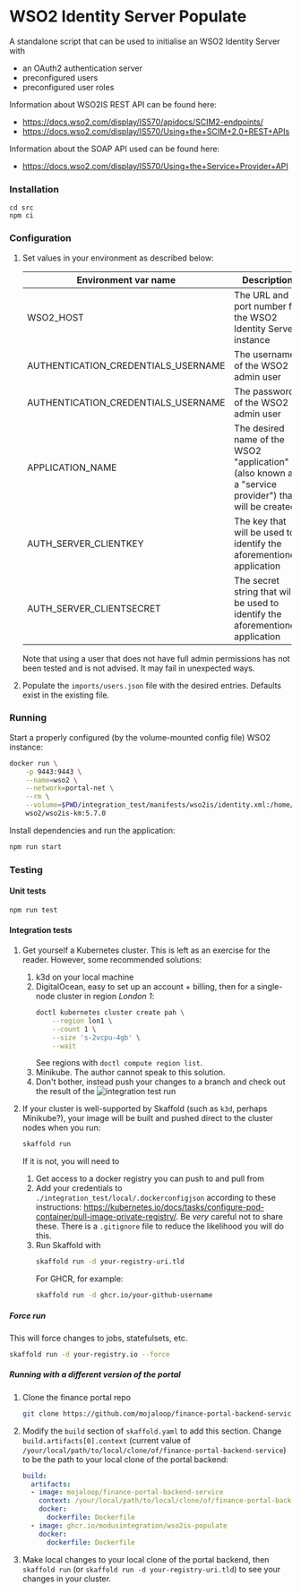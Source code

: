 # WSO2 Identity Server Populate
A standalone script that can be used to initialise an WSO2 Identity Server with
* an OAuth2 authentication server 
* preconfigured users
* preconfigured user roles

Information about WSO2IS REST API can be found here:

* https://docs.wso2.com/display/IS570/apidocs/SCIM2-endpoints/
* https://docs.wso2.com/display/IS570/Using+the+SCIM+2.0+REST+APIs

Information about the SOAP API used can be found here:

* https://docs.wso2.com/display/IS570/Using+the+Service+Provider+API

### Installation
```
cd src
npm ci
```

### Configuration
1.  Set values in your environment as described below:

    | Environment var name                | Description                                                                                          | Default                                             |
    | ----------------------------------- | ---------------------------------------------------------------------------------------------------- | --------------------------------------------------- |
    | WSO2_HOST                           | The URL and port number for the WSO2 Identity Server instance                                        | `https://localhost:9443`                            |
    | AUTHENTICATION_CREDENTIALS_USERNAME | The username of the WSO2 admin user                                                                  | `admin`                                             |
    | AUTHENTICATION_CREDENTIALS_USERNAME | The password of the WSO2 admin user                                                                  | `admin`                                             |
    | APPLICATION_NAME                    | The desired name of the WSO2 "application" (also known as a "service provider") that will be created | `portaloauth`                                       |
    | AUTH_SERVER_CLIENTKEY               | The key that will be used to identify the aforementioned application                                 | A random string that matches `/^[A-Za-z0-0_]{30}$/` |
    | AUTH_SERVER_CLIENTSECRET            | The secret string that will be used to identify the aforementioned application                       | A random string that matches `/^[A-Za-z0-0_]{30}$/` |

    Note that using a user that does not have full admin permissions has not been tested and is not
    advised. It may fail in unexpected ways.

2.  Populate the `imports/users.json` file with the desired entries. Defaults exist in the existing
    file.

### Running

Start a properly configured (by the volume-mounted config file) WSO2 instance:
```sh
docker run \
    -p 9443:9443 \
    --name=wso2 \
    --network=portal-net \
    --rm \
    --volume=$PWD/integration_test/manifests/wso2is/identity.xml:/home/wso2carbon/wso2is-km-5.7.0/repository/conf/identity/identity.xml \
    wso2/wso2is-km:5.7.0
```

Install dependencies and run the application:
```sh
npm run start
```

### Testing
#### Unit tests
```sh
npm run test
```

#### Integration tests
1.  Get yourself a Kubernetes cluster. This is left as an exercise for the reader. However, some
    recommended solutions:
    1.  k3d on your local machine
    2.  DigitalOcean, easy to set up an account + billing, then for a single-node cluster in region
        _London 1_:
        ```sh
        doctl kubernetes cluster create pah \
            --region lon1 \
            --count 1 \
            --size 's-2vcpu-4gb' \
            --wait
        ```
        See regions with `doctl compute region list`.
    3.  Minikube. The author cannot speak to this solution.
    4.  Don't bother, instead push your changes to a branch and check out the result of the
        ![integration test run](https://github.com/modusintegration/wso2is-populate/actions)

2.  If your cluster is well-supported by Skaffold (such as `k3d`, perhaps Minikube?), your image
    will be built and pushed direct to the cluster nodes when you run:
    ```sh
    skaffold run
    ```
    If it is not, you will need to
    1. Get access to a docker registry you can push to and pull from
    2. Add your credentials to `./integration_test/local/.dockerconfigjson` according to these
       instructions: https://kubernetes.io/docs/tasks/configure-pod-container/pull-image-private-registry/.
       Be _very_ careful not to share these. There is a `.gitignore` file to reduce the likelihood
       you will do this.
    3. Run Skaffold with
        ```sh
        skaffold run -d your-registry-uri.tld
        ```
       For GHCR, for example:
        ```sh
        skaffold run -d ghcr.io/your-github-username
        ```

##### Force run
This will force changes to jobs, statefulsets, etc.
```sh
skaffold run -d your-registry.io --force
```

##### Running with a different version of the portal
1.  Clone the finance portal repo
    ```sh
    git clone https://github.com/mojaloop/finance-portal-backend-service
    ```
2.  Modify the `build` section of `skaffold.yaml` to add this section. Change
    `build.artifacts[0].context` (current value of
    `/your/local/path/to/local/clone/of/finance-portal-backend-service`) to be the path to your
    local clone of the portal backend:
    ```yaml
    build:
      artifacts:
      - image: mojaloop/finance-portal-backend-service
        context: /your/local/path/to/local/clone/of/finance-portal-backend-service
        docker:
          dockerfile: Dockerfile
      - image: ghcr.io/modusintegration/wso2is-populate
        docker:
          dockerfile: Dockerfile
    ```
3.  Make local changes to your local clone of the portal backend, then `skaffold run` (or `skaffold
    run -d your-registry-uri.tld`) to see your changes in your cluster.
